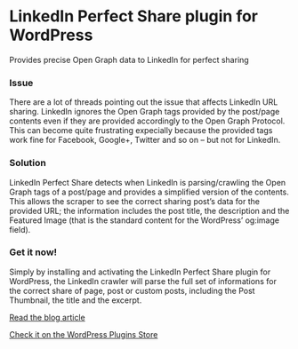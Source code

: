 # LinkedIn Perfect Share plugin for WordPress
Provides precise Open Graph data to LinkedIn for perfect sharing

### Issue
There are a lot of threads pointing out the issue that affects LinkedIn URL sharing. LinkedIn ignores the Open Graph tags provided by the post/page contents even if they are provided accordingly to the Open Graph Protocol. This can become quite frustrating expecially because the provided tags work fine for Facebook, Google+, Twitter and so on – but not for LinkedIn.

### Solution
LinkedIn Perfect Share detects when LinkedIn is parsing/crawling the Open Graph tags of a post/page and provides a simplified version of the contents. This allows the scraper to see the correct sharing post’s data for the provided URL; the information includes the post title, the description and the Featured Image (that is the standard content for the WordPress’ og:image field).

### Get it now!
Simply by installing and activating the LinkedIn Perfect Share plugin for WordPress, the LinkedIn crawler will parse the full set of informations for the correct share of page, post or custom posts, including the Post Thumbnail, the title and the excerpt.

[Read the blog article](http://www.mircobabini.com/project/linkedin-perfect-share-plugin-for-wordpress/)

[Check it on the WordPress Plugins Store](http://wordpress.org/plugins/linkedin-perfect-share/)
